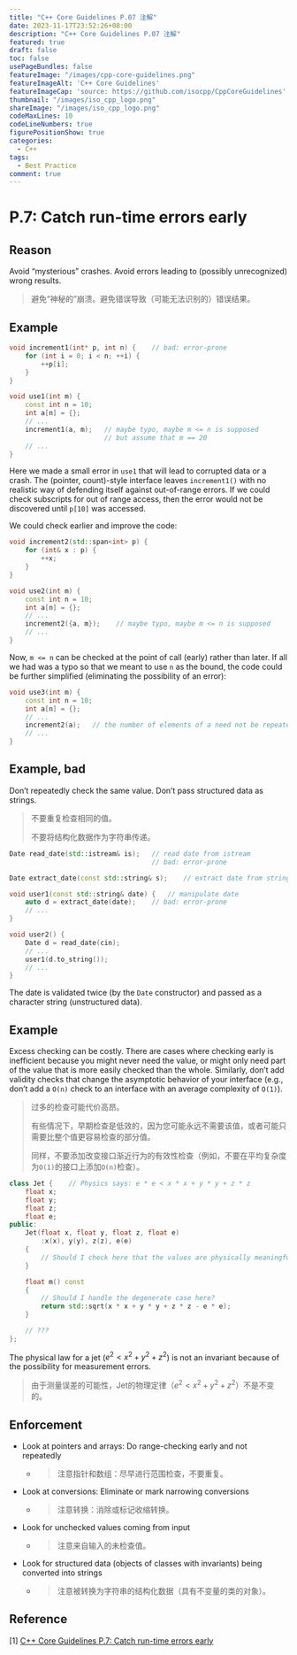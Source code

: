 ```yaml
---
title: "C++ Core Guidelines P.07 注解"
date: 2023-11-17T23:52:26+08:00
description: "C++ Core Guidelines P.07 注解"
featured: true
draft: false
toc: false
usePageBundles: false
featureImage: "/images/cpp-core-guidelines.png"
featureImageAlt: 'C++ Core Guidelines'
featureImageCap: 'source: https://github.com/isocpp/CppCoreGuidelines'
thumbnail: "/images/iso_cpp_logo.png"
shareImage: "/images/iso_cpp_logo.png"
codeMaxLines: 10
codeLineNumbers: true
figurePositionShow: true
categories:
  - C++
tags:
  - Best Practice
comment: true
---
```


# P.7: Catch run-time errors early

## Reason

Avoid “mysterious” crashes. Avoid errors leading to (possibly unrecognized) wrong results.

> 避免“神秘的”崩溃。避免错误导致（可能无法识别的）错误结果。

## Example

```c++
void increment1(int* p, int n) {	// bad: error-prone
    for (int i = 0; i < n; ++i) {
        ++p[i];
    }
}

void use1(int m) {
    const int n = 10;
    int a[n] = {};
    // ...
    increment1(a, m);	// maybe typo, maybe m <= n is supposed
                        // but assume that m == 20
    // ...
}
```

Here we made a small error in `use1` that will lead to corrupted data or a crash. The (pointer, count)-style interface leaves `increment1()` with no realistic way of defending itself against out-of-range errors. If we could check subscripts for out of range access, then the error would not be discovered until `p[10]` was accessed.

We could check earlier and improve the code:

```c++
void increment2(std::span<int> p) {
    for (int& x : p) {
        ++x;
    }
}

void use2(int m) {
    const int n = 10;
    int a[n] = {};
    // ...
    increment2({a, m});    // maybe typo, maybe m <= n is supposed
    // ...
}
```

Now, `m <= n` can be checked at the point of call (early) rather than later. If all we had was a typo so that we meant to use `n` as the bound, the code could be further simplified (eliminating the possibility of an error):

```c++
void use3(int m) {
    const int n = 10;
    int a[n] = {};
    // ...
    increment2(a);   // the number of elements of a need not be repeated
    // ...
}
```

## Example, bad

Don’t repeatedly check the same value. Don’t pass structured data as strings.

> 不要重复检查相同的值。
>
> 不要将结构化数据作为字符串传递。

```c++
Date read_date(std::istream& is);	// read date from istream
									// bad: error-prone

Date extract_date(const std::string& s);	// extract date from string

void user1(const std::string& date) {	// manipulate date
    auto d = extract_date(date);	// bad: error-prone
    // ...
}

void user2() {
    Date d = read_date(cin);
    // ...
    user1(d.to_string());
    // ...
}
```

The date is validated twice (by the `Date` constructor) and passed as a character string (unstructured data).

## Example

Excess checking can be costly. There are cases where checking early is inefficient because you might never need the value, or might only need part of the value that is more easily checked than the whole. Similarly, don’t add validity checks that change the asymptotic behavior of your interface (e.g., don’t add a `O(n)` check to an interface with an average complexity of `O(1)`).

>过多的检查可能代价高昂。
>
>有些情况下，早期检查是低效的，因为您可能永远不需要该值，或者可能只需要比整个值更容易检查的部分值。
>
>同样，不要添加改变接口渐近行为的有效性检查（例如，不要在平均复杂度为`O(1)`的接口上添加`O(n)`检查）。

```c++
class Jet {    // Physics says: e * e < x * x + y * y + z * z
    float x;
    float y;
    float z;
    float e;
public:
    Jet(float x, float y, float z, float e)
        :x(x), y(y), z(z), e(e)
    {
        // Should I check here that the values are physically meaningful?
    }

    float m() const
    {
        // Should I handle the degenerate case here?
        return std::sqrt(x * x + y * y + z * z - e * e);
    }

    // ???
};
```

The physical law for a jet ($e^2 < x^2 + y^2 + z^2$) is not an invariant because of the possibility for measurement errors.

> 由于测量误差的可能性，Jet的物理定律（$e^2 < x^2 + y^2 + z^2$）不是不变的。

## Enforcement

- Look at pointers and arrays: Do range-checking early and not repeatedly

  - >注意指针和数组：尽早进行范围检查，不要重复。

- Look at conversions: Eliminate or mark narrowing conversions

  - >注意转换：消除或标记收缩转换。

- Look for unchecked values coming from input

  - >注意来自输入的未检查值。

- Look for structured data (objects of classes with invariants) being converted into strings

  - > 注意被转换为字符串的结构化数据（具有不变量的类的对象）。

## Reference

[1] [C++ Core Guidelines P.7: Catch run-time errors early](https://isocpp.github.io/CppCoreGuidelines/CppCoreGuidelines#p7-catch-run-time-errors-early)

